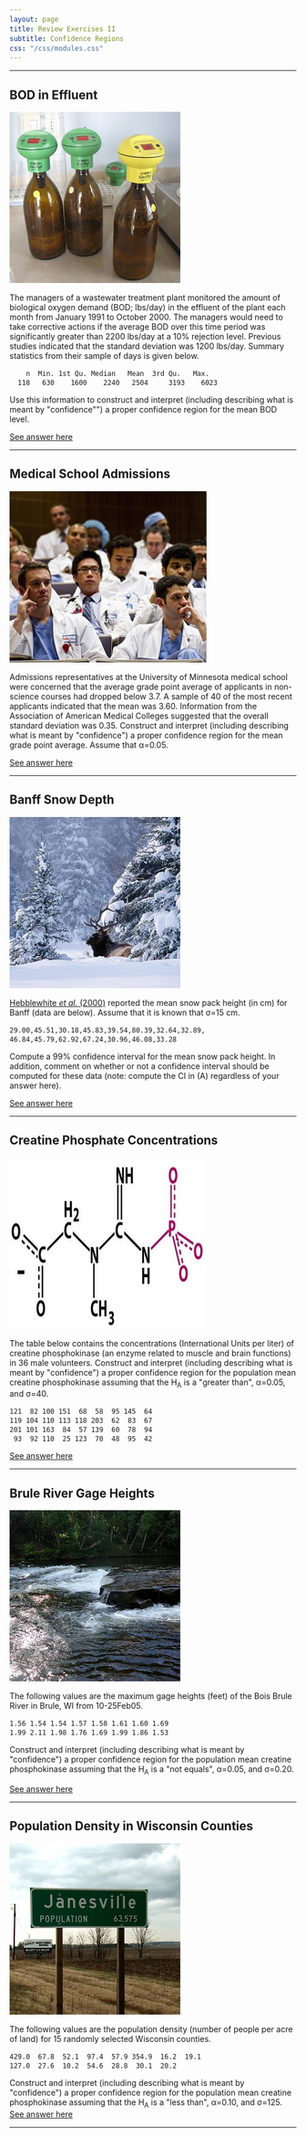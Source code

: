 ```yaml
---
layout: page
title: Review Exercises II
subtitle: Confidence Regions
css: "/css/modules.css"
---
```


----

## BOD in Effluent
<img src="zimgs/BOD_test_bottles.jpg" alt="BOD Test Bottles" class="img-right">

The managers of a wastewater treatment plant monitored the amount of biological oxygen demand (BOD; lbs/day) in the effluent of the plant each month from January 1991 to October 2000. The managers would need to take corrective actions if the average BOD over this time period was significantly greater than 2200 lbs/day at a 10% rejection level. Previous studies indicated that the standard deviation was 1200 lbs/day. Summary statistics from their sample of days is given below.

```
    n  Min. 1st Qu. Median   Mean  3rd Qu.   Max.
  118   630    1600    2240   2504     3193    6023
```

Use this information to construct and interpret (including describing what is meant by "confidence"") a proper confidence region for the mean BOD level.

[See answer here](zRevExAns/ConfRegions_Calcs.html#bod-in-effluent)

----

## Medical School Admissions
<img src="zimgs/medschool_lecture.jpg" alt="Medical School Lecture" class="img-right">

Admissions representatives at the University of Minnesota medical school were concerned that the average grade point average of applicants in non-science courses had dropped below 3.7. A sample of 40 of the most recent applicants indicated that the mean was 3.60. Information from the Association of American Medical Colleges suggested that the overall standard deviation was 0.35. Construct and interpret (including describing what is meant by "confidence") a proper confidence region for the mean grade point average. Assume that &alpha;=0.05.

[See answer here](zRevExAns/ConfRegions_Calcs.html#medical-school-admissions)

----

## Banff Snow Depth
<img src="zimgs/banff-snow.jpg" alt="Banff Snow" class="img-right">

[Hebblewhite *et al.* (2000)](http://www.nrcresearchpress.com/doi/abs/10.1139/z02-058?journalCode=cjz#.WU7Rv1GQyDI) reported the mean snow pack height (in cm) for Banff (data are below). Assume that it is known that &sigma;=15 cm.

```
29.00,45.51,30.18,45.83,39.54,80.39,32.64,32.89,
46.84,45.79,62.92,67.24,30.96,46.08,33.28
```

Compute a 99% confidence interval for the mean snow pack height. In addition, comment on whether or not a confidence interval should be computed for these data (note: compute the CI in (A) regardless of your answer here).

[See answer here](zRevExAns/ConfRegions_Calcs.html#banff-snow-depth)

----

## Creatine Phosphate Concentrations
<img src="zimgs/creatine_phosphate.jpg" alt="Creatine Phosphate" class="img-right">

The table below contains the concentrations (International Units per liter) of creatine phosphokinase (an enzyme related to muscle and brain functions) in 36 male volunteers. Construct and interpret (including describing what is meant by "confidence") a proper confidence region for the population mean creatine phosphokinase assuming that the H<sub>A</sub> is a "greater than", &alpha;=0.05, and &sigma;=40.

```
121  82 100 151  68  58  95 145  64
119 104 110 113 118 203  62  83  67
201 101 163  84  57 139  60  78  94
 93  92 110  25 123  70  48  95  42
```

[See answer here](zRevExAns/ConfRegions_Calcs.html#creatine-phosphate-concentrations)

----

## Brule River Gage Heights
<img src="zimgs/BruleRiver.jpg" alt="Brule River" class="img-right">

The following values are the maximum gage heights (feet) of the Bois Brule River in Brule, WI from 10-25Feb05. 

```
1.56 1.54 1.54 1.57 1.58 1.61 1.60 1.69
1.99 2.11 1.98 1.76 1.69 1.99 1.86 1.53
```

Construct and interpret (including describing what is meant by "confidence") a proper confidence region for the population mean creatine phosphokinase assuming that the H<sub>A</sub> is a "not equals", &alpha;=0.05, and &sigma;=0.20.
 
[See answer here](zRevExAns/ConfRegions_Calcs.html#brule-river-gauge-heights)

----

## Population Density in Wisconsin Counties
<img src="zimgs/Janesville.jpg" alt="Brule River" class="img-right">

The following values are the population density (number of people per acre of land) for 15 randomly selected Wisconsin counties.

```
429.0  67.8  52.1  97.4  57.9 354.9  16.2  19.1
127.0  27.6  10.2  54.6  28.8  30.1  20.2
```

Construct and interpret (including describing what is meant by "confidence") a proper confidence region for the population mean creatine phosphokinase assuming that the H<sub>A</sub> is a "less than", &alpha;=0.10, and &sigma;=125.
[See answer here](zRevExAns/ConfRegions_Calcs.html#population-density-in-wisconsin-counties)

----
